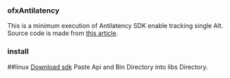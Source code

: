 ### ofxAntilatency
This is a minimum execution of Antilatency SDK enable tracking single Alt.<br/>
Source code is made from [this article](https://developers.antilatency.com/HowTo/TrackingMinimalDemoCpp_en.html).

### install

##linux
[Download sdk](https://developers.antilatency.com/Sdk/Configurator_en.html#{%22Release%22:%224.5.0%22,%22Target%22:%22Native%22,%22Language%22:%22CPlusPlus%22,%22TargetSettings%22:{%22Exceptions%22:true,%22MathTypes%22:%22Default%22},%22Libraries%22:{%22AltEnvironmentSelector%22:true,%22AltEnvironmentArbitrary2D%22:true,%22AltEnvironmentHorizontalGrid%22:true,%22AltEnvironmentPillars%22:true,%22AltEnvironmentAdditionalMarkers%22:true,%22AltEnvironmentRectangle%22:true,%22AltEnvironmentSides%22:true,%22DeviceNetwork%22:true,%22AltTracking%22:true,%22Bracer%22:true,%22HardwareExtensionInterface%22:true,%22RadioMetrics%22:true,%22PhysicalConfigurableEnvironment%22:true,%22TrackingAlignment%22:true,%22StorageClient%22:true,%22StereoGlasses%22:false,%22IllumetryDisplay%22:false},%22OS%22:{%22WindowsDesktop%22:{%22x86%22:true,%22x64%22:true},%22WindowsUWP%22:{%22x64%22:true,%22armeabi-v7a%22:true,%22arm64-v8a%22:true},%22Android%22:{%22aar%22:true},%22Linux%22:{%22x86_64%22:true,%22arm-linux-gnueabihf%22:true,%22aarch64-linux-gnu%22:true}}})
Paste Api and Bin Directory into libs Directory.
